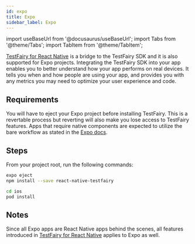 ```yaml
---
id: expo
title: Expo
sidebar_label: Expo
---
```


import useBaseUrl from '@docusaurus/useBaseUrl';
import Tabs from '@theme/Tabs';
import TabItem from '@theme/TabItem';

[TestFairy for React Native](https://www.npmjs.com/package/react-native-testfairy) is a bridge to the TestFairy SDK and it is also supported for Expo projects. Integrating the TestFairy SDK into your app enables you to better understand how your app performs on real devices. It tells you when and how people are using your app, and provides you with any metrics you may need to optimize your user experience and code.

## Requirements

You will have to eject your Expo project before installing TestFairy. This is a revertable process but reverting will also make you lose access to TestFairy features. Apps that require native components are expected to utilize the bare workflow as stated in the [Expo docs](https://docs.expo.io/expokit/eject/).

## Steps

From your project root, run the following commands:

```bash
expo eject
npm install --save react-native-testfairy

cd ios
pod install
```

## Notes

Since all Expo apps are React Native apps behind the scenes, all features introduced in [TestFairy for React Native](https://www.npmjs.com/package/react-native-testfairy) applies to Expo as well.
